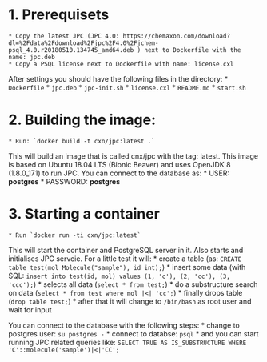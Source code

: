 # 1. Prerequisets

    * Copy the latest JPC (JPC 4.0: https://chemaxon.com/download?dl=%2Fdata%2Fdownload%2Fjpc%2F4.0%2Fjchem-psql_4.0.r20180510.134745_amd64.deb ) next to Dockerfile with the name: jpc.deb
    * Copy a PSQL license next to Dockerfile with name: license.cxl
    
After settings you should have the following files in the directory:
    * `Dockerfile`
    * `jpc.deb`
    * `jpc-init.sh`
    * `license.cxl`
    * `README.md`
    * `start.sh`
    
# 2. Building the image:

    * Run: `docker build -t cxn/jpc:latest .`
    
This will build an image that is called cnx/jpc with the tag: latest. This image is based on Ubuntu 18.04 LTS (Bionic Beaver) and uses OpenJDK 8 (1.8.0_171) to run JPC.
You can connect to the database as:
    * USER: __postgres__
    * PASSWORD: __postgres__
    
# 3. Starting a container

    * Run `docker run -ti cxn/jpc:latest`
    
This will start the container and PostgreSQL server in it. Also starts and initialises JPC servcie. For a little test it will:
    * create a table (as: `CREATE table test(mol Molecule("sample"), id int);`)
    * insert some data (with SQL: `insert into test(id, mol) values (1, 'c'), (2, 'cc'), (3, 'ccc');`)
    * selects all data (`select * from test;`)
    * do a substructure search on data (`select * from test where mol |<| 'cc';`)
    * finally drops table (`drop table test;`)
    * after that it will change to `/bin/bash` as root user and wait for input
    
You can connect to the database with the following steps:
    * change to postgres user: `su postgres -`
    * connect to databse: `psql`
    * and you can start running JPC related queries like: `SELECT TRUE AS IS_SUBSTRUCTURE WHERE 'C'::molecule('sample')|<|'CC';`
